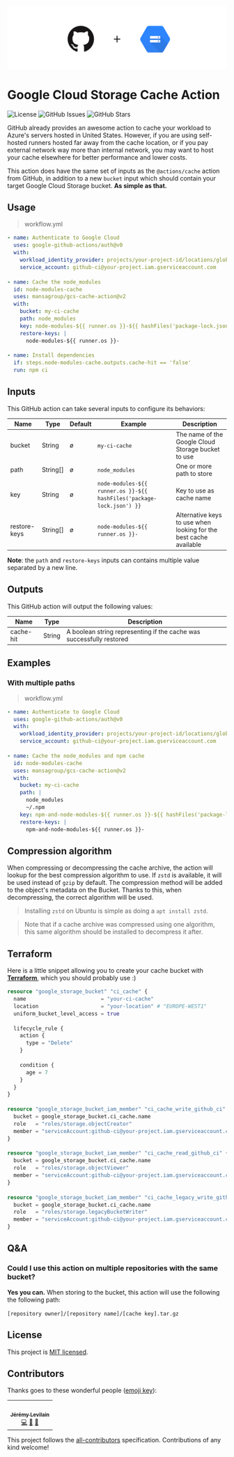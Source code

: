 ![Banner](.github/assets/banner-thin.png)

# Google Cloud Storage Cache Action

![License](https://img.shields.io/github/license/MansaGroup/gcs-cache-action?style=flat-square) ![GitHub Issues](https://img.shields.io/github/issues/mansagroup/gcs-cache-action?style=flat-square) ![GitHub Stars](https://img.shields.io/github/stars/MansaGroup/gcs-cache-action?style=flat-square)

GitHub already provides an awesome action to cache your workload
to Azure's servers hosted in United States. However, if you are
using self-hosted runners hosted far away from the cache location,
or if you pay external network way more than internal network,
you may want to host your cache elsewhere for better performance
and lower costs.

This action does have the same set of inputs as the `@actions/cache`
action from GitHub, in addition to a new `bucket` input which should
contain your target Google Cloud Storage bucket. **As simple as that.**

## Usage

> workflow.yml

```yaml
- name: Authenticate to Google Cloud
  uses: google-github-actions/auth@v0
  with:
    workload_identity_provider: projects/your-project-id/locations/global/workloadIdentityPools/your-identity-pool/providers/your-provider
    service_account: github-ci@your-project.iam.gserviceaccount.com

- name: Cache the node_modules
  id: node-modules-cache
  uses: mansagroup/gcs-cache-action@v2
  with:
    bucket: my-ci-cache
    path: node_modules
    key: node-modules-${{ runner.os }}-${{ hashFiles('package-lock.json') }}
    restore-keys: |
      node-modules-${{ runner.os }}-

- name: Install dependencies
  if: steps.node-modules-cache.outputs.cache-hit == 'false'
  run: npm ci
```

## Inputs

This GitHub action can take several inputs to configure its behaviors:

| Name         | Type     | Default | Example                                                               | Description                                                       |
| ------------ | -------- | ------- | --------------------------------------------------------------------- | ----------------------------------------------------------------- |
| bucket       | String   | ø       | `my-ci-cache`                                                         | The name of the Google Cloud Storage bucket to use                |
| path         | String[] | ø       | `node_modules`                                                        | One or more path to store                                         |
| key          | String   | ø       | `node-modules-${{ runner.os }}-${{ hashFiles('package-lock.json') }}` | Key to use as cache name                                          |
| restore-keys | String[] | ø       | `node-modules-${{ runner.os }}-`                                      | Alternative keys to use when looking for the best cache available |

**Note**: the `path` and `restore-keys` inputs can contains multiple value separated by a new line.

## Outputs

This GitHub action will output the following values:

| Name      | Type   | Description                                                          |
| --------- | ------ | -------------------------------------------------------------------- |
| cache-hit | String | A boolean string representing if the cache was successfully restored |

## Examples

### With multiple paths

> workflow.yml

```yaml
- name: Authenticate to Google Cloud
  uses: google-github-actions/auth@v0
  with:
    workload_identity_provider: projects/your-project-id/locations/global/workloadIdentityPools/your-identity-pool/providers/your-provider
    service_account: github-ci@your-project.iam.gserviceaccount.com

- name: Cache the node_modules and npm cache
  id: node-modules-cache
  uses: mansagroup/gcs-cache-action@v2
  with:
    bucket: my-ci-cache
    path: |
      node_modules
      ~/.npm
    key: npm-and-node-modules-${{ runner.os }}-${{ hashFiles('package-lock.json') }}
    restore-keys: |
      npm-and-node-modules-${{ runner.os }}-
```

## Compression algorithm

When compressing or decompressing the cache archive, the action will
lookup for the best compression algorithm to use. If `zstd` is available,
it will be used instead of `gzip` by default. The compression method
will be added to the object's metadata on the Bucket. Thanks to this,
when decompressing, the correct algorithm will be used.

> Installing `zstd` on Ubuntu is simple as doing a `apt install zstd`.

> Note that if a cache archive was compressed using one algorithm, this
> same algorithm should be installed to decompress it after.

## Terraform

Here is a little snippet allowing you to create your cache bucket with
**[Terraform](https://www.terraform.io/)**, which you should probably use :)

```terraform
resource "google_storage_bucket" "ci_cache" {
  name                        = "your-ci-cache"
  location                    = "your-location" # "EUROPE-WEST1"
  uniform_bucket_level_access = true

  lifecycle_rule {
    action {
      type = "Delete"
    }

    condition {
      age = 7
    }
  }
}

resource "google_storage_bucket_iam_member" "ci_cache_write_github_ci" {
  bucket = google_storage_bucket.ci_cache.name
  role   = "roles/storage.objectCreator"
  member = "serviceAccount:github-ci@your-project.iam.gserviceaccount.com"
}

resource "google_storage_bucket_iam_member" "ci_cache_read_github_ci" {
  bucket = google_storage_bucket.ci_cache.name
  role   = "roles/storage.objectViewer"
  member = "serviceAccount:github-ci@your-project.iam.gserviceaccount.com"
}

resource "google_storage_bucket_iam_member" "ci_cache_legacy_write_github_ci" {
  bucket = google_storage_bucket.ci_cache.name
  role   = "roles/storage.legacyBucketWriter"
  member = "serviceAccount:github-ci@your-project.iam.gserviceaccount.com"
}
```

## Q&A

### Could I use this action on multiple repositories with the same bucket?

**Yes you can.** When storing to the bucket, this action will use
the following the following path:

`[repository owner]/[repository name]/[cache key].tar.gz`

## License

This project is [MIT licensed](LICENSE.txt).

## Contributors

Thanks goes to these wonderful people ([emoji key](https://allcontributors.org/docs/en/emoji-key)):

<!-- ALL-CONTRIBUTORS-LIST:START - Do not remove or modify this section -->
<!-- prettier-ignore-start -->
<!-- markdownlint-disable -->
<table>
  <tr>
    <td align="center"><a href="https://jeremylvln.fr/"><img src="https://avatars.githubusercontent.com/u/6763873?v=4?s=100" width="100px;" alt=""/><br /><sub><b>Jérémy Levilain</b></sub></a><br /><a href="https://github.com/MansaGroup/gcs-cache-action/commits?author=IamBlueSlime" title="Code">💻</a> <a href="https://github.com/MansaGroup/gcs-cache-action/commits?author=IamBlueSlime" title="Documentation">📖</a> <a href="#ideas-IamBlueSlime" title="Ideas, Planning, & Feedback">🤔</a></td>
  </tr>
</table>

<!-- markdownlint-restore -->
<!-- prettier-ignore-end -->

<!-- ALL-CONTRIBUTORS-LIST:END -->

This project follows the [all-contributors](https://github.com/all-contributors/all-contributors) specification. Contributions of any kind welcome!
